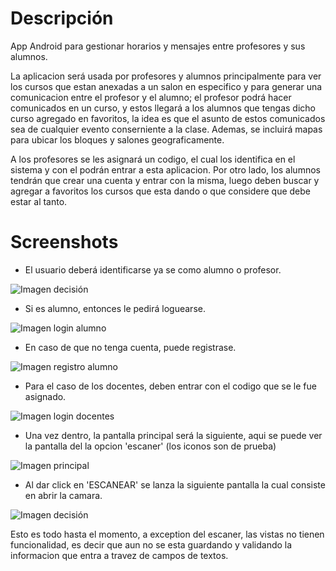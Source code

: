 # Descripción
App Android para gestionar horarios y mensajes entre profesores y sus alumnos.

La aplicacion será usada por profesores y alumnos principalmente para ver los cursos 
que estan anexadas a un salon en especifico y para generar una comunicacion entre el profesor y 
el alumno; el profesor podrá hacer comunicados en un curso, y estos llegará a los alumnos que 
tengas dicho curso agregado en favoritos, la idea es que el asunto de estos comunicados sea de 
cualquier evento conserniente a la clase. Ademas, se incluirá mapas para ubicar los bloques y salones geograficamente.

A los profesores se les asignará un codigo, el cual los identifica en el sistema y con el podrán entrar a 
esta aplicacion. Por otro lado, los alumnos tendrán que crear una cuenta y entrar con la misma, luego deben
buscar y agregar a favoritos los cursos que esta dando o que considere que debe estar al tanto.

# Screenshots

- El usuario deberá identificarse ya se como alumno o profesor.

![Imagen decisión](https://scontent.feoh3-1.fna.fbcdn.net/v/t1.0-9/19665569_1572480922764615_4857923521754663546_n.jpg?oh=9c104a90ed61f64065de30f7e6717db5&oe=5A0A4F46)

- Si es alumno, entonces le pedirá loguearse.

![Imagen login alumno](https://scontent.feoh3-1.fna.fbcdn.net/v/t1.0-9/19748532_1572481102764597_225061986171991130_n.jpg?oh=67010076dc99aea265a27bd9687349b0&oe=59C6E120)

- En caso de que no tenga cuenta, puede registrase.

![Imagen registro alumno](https://scontent.feoh3-1.fna.fbcdn.net/v/t1.0-9/19598584_1572481156097925_3986102736139378891_n.jpg?oh=45c040c1f4935c08f11693fc24bd7a48&oe=5A06AF53)

- Para el caso de los docentes, deben entrar con el codigo que se le fue asignado.

![Imagen login docentes](https://scontent.feoh3-1.fna.fbcdn.net/v/t1.0-9/19657168_1572481149431259_2677972217402489096_n.jpg?oh=5db98023b045b1fc3d19e2fba9507e84&oe=59D842E2)

- Una vez dentro, la pantalla principal será la siguiente, aqui se puede ver la pantalla del la opcion 'escaner' (los iconos son de prueba)

![Imagen principal](https://scontent.feoh3-1.fna.fbcdn.net/v/t1.0-9/19642559_1572490472763660_8685239619999727851_n.jpg?oh=90f7a9d3c60adb3678779a53bc056360&oe=59DA505B)

- Al dar click en 'ESCANEAR' se lanza la siguiente pantalla la cual consiste en abrir la camara.

![Imagen decisión](https://scontent.feoh3-1.fna.fbcdn.net/v/t1.0-9/19642546_1572490319430342_5483925909539917560_n.jpg?oh=7633dc448a37bd381a336efb54950cce&oe=59CD9CE6)

Esto es todo hasta el momento, a exception del escaner, las vistas no tienen funcionalidad, es decir que aun no se esta guardando
y validando la informacion que entra a travez de campos de textos.



